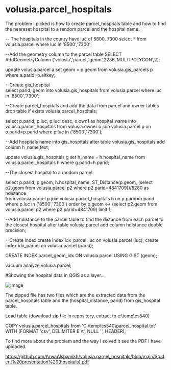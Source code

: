 # volusia.parcel_hospitals
The problem I picked is how to create parcel_hospitals table and how to find the neareset hospital to a random parcel and the hospital name. 

-- The hospitals in the county have luc of 5800, 7300
select * from volusia.parcel where luc in '8500','7300';

--Add the geometry column to the parcel table 
SELECT AddGeometryColumn ('volusia','parcel','geom',2236,'MULTIPOLYGON',2);

update volusia.parcel a set geom = p.geom from volusia.gis_parcels p where a.parid=p.altkey;

--Create gis_hospital  
select parid, geom into volusia.gis_hospitals from volusia.parcel where luc in '8500','7300';

--Create parcel_hospitals and add the data from parcel and owner tables
drop table if exists volusia.parcel_hospitals;

select p.parid, p.luc, p.luc_desc, o.own1 as hospital_name into volusia.parcel_hospitals
from volusia.owner o join volusia.parcel p on o.parid=p.parid where p.luc in ('8500','7300');

--Add hospitals name into gis_hospitals 
alter table volusia.gis_hospitals add column h_name text;

update volusia.gis_hospitals g set h_name = h.hospital_name 
from volusia.parcel_hospitals h where g.parid=h.parid;
 
--The closest hospital to a random parcel 

select p.parid, p.geom, h.hospital_name, ST_Distance(p.geom, (select p2.geom from volusia.parcel p2 where p2.parid=4841709))/5280 as hdistance  
from volusia.parcel p join volusia.parcel_hospitals h on p.parid=h.parid 
where p.luc in ('8500','7300') 
order by p.geom <-> (select p2.geom from volusia.parcel p2 where p2.parid=4841709) limit 1;

--Add hdistance to the parcel table to find the distance from each parcel to the closest hospital 
alter table volusia.parcel add column hdistance double precision;

--Create Index
create index idx_parcel_luc on volusia.parcel (luc);
create index idx_parcel on volusia.parcel (parid);

CREATE INDEX parcel_geom_idx
  ON volusia.parcel
  USING GIST (geom);

vacuum analyze volusia.parcel;

#Showing the hospital data in QGIS as a layer...

![image](https://user-images.githubusercontent.com/82989740/117295910-aa604b00-ae31-11eb-9786-8625c3ae1209.png)



The zipped file has two files which are the extracted data from the parcel_hospitals table and the (hospital_distance, parid) from gis_hospital table.

Load table (download zip file in repository, extract to c:\temp\cs540)

COPY volusia.parcel_hospitals from 'C:\temp\cs540\parcel_hospital.txt' WITH (FORMAT 'csv', DELIMITER E'\t', NULL '', HEADER);

To find more about the problem and the way I solved it see the PDF I have uploaded. 

https://github.com/ArwaAlshamikh/volusia.parcel_hospitals/blob/main/Student%20presentation%20(hospitals).pdf
